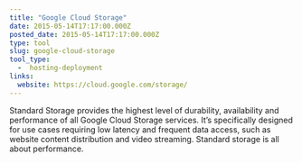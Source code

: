 ```yaml
---
title: "Google Cloud Storage"
date: 2015-05-14T17:17:00.000Z
posted_date: 2015-05-14T17:17:00.000Z
type: tool
slug: google-cloud-storage
tool_type: 
  -  hosting-deployment
links:
  website: https://cloud.google.com/storage/
---
```

Standard Storage provides the highest level of durability, availability and performance of all Google Cloud Storage services. It’s specifically designed for use cases requiring low latency and frequent data access, such as website content distribution and video streaming. Standard storage is all about performance.




